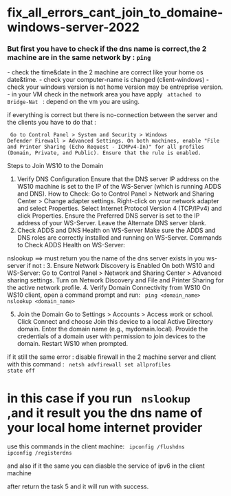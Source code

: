 # fix_all_errors_cant_join_to_domaine-windows-server-2022

<h3> But first you have to check if the dns name is correct,the 2 machine are in the same network by : <code>ping <your-target-ip-address> </code> </h3>
- check the time&date in the 2 machine are correct like your home os date&time.
- check your computer-name is changed (client-windows)
- check your windows version is not home version may be entreprise version.
- in your VM check in the network area you have apply <code> attached to Bridge-Nat </code> : depend on the vm you are using.
  
if everything is correct but there is no-connection between the server and the clients you have to do that : 

<code> Go to Control Panel > System and Security > Windows Defender Firewall > Advanced Settings.
On both machines, enable "File and Printer Sharing (Echo Request - ICMPv4-In)" for all profiles (Domain, Private, and Public).
Ensure that the rule is enabled. </code>




Steps to Join WS10 to the Domain
1. Verify DNS Configuration
Ensure that the DNS server IP address on the WS10 machine is set to the IP of the WS-Server (which is running ADDS and DNS).
How to Check:
Go to Control Panel > Network and Sharing Center > Change adapter settings.
Right-click on your network adapter and select Properties.
Select Internet Protocol Version 4 (TCP/IPv4) and click Properties.
Ensure the Preferred DNS server is set to the IP address of your WS-Server.
Leave the Alternate DNS server blank.
2. Check ADDS and DNS Health on WS-Server
Make sure the ADDS and DNS roles are correctly installed and running on WS-Server.
Commands to Check ADDS Health on WS-Server:

<ocde> nslookup </code>  ==> must return you the name of the dns server exists in you ws-server
 if not : 
 3. Ensure Network Discovery is Enabled
On both WS10 and WS-Server:
Go to Control Panel > Network and Sharing Center > Advanced sharing settings.
Turn on Network Discovery and File and Printer Sharing for the active network profile.
4. Verify Domain Connectivity from WS10
On WS10 client, open a command prompt and run:
<code>
ping <domain_name>
nslookup <domain_name>
</code>

5. Join the Domain
Go to Settings > Accounts > Access work or school.
Click Connect and choose Join this device to a local Active Directory domain.
Enter the domain name (e.g., mydomain.local).
Provide the credentials of a domain user with permission to join devices to the domain.
Restart WS10 when prompted.

if it still the same error : 
disable firewall in the 2 machine server and client with this command : 
<code>
netsh advfirewall set allprofiles state off
</code>

# in this case if you run <code> nslookup <your-domaine> </code>  ,and it result you the dns name of your local home internet provider 

use this commands in the client machine:
<code>
ipconfig /flushdns
ipconfig /registerdns
</code>

and also if it the same you can diasble the service of ipv6 in the client machine 

after return the task 5 and it will run with success.
